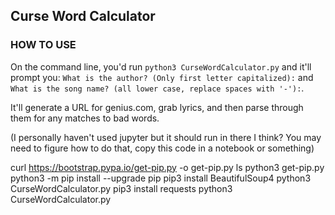 ## Curse Word Calculator

### HOW TO USE ###
On the command line, you'd run
`python3 CurseWordCalculator.py`
and it'll prompt you:
`What is the author? (Only first letter capitalized):`
and
`What is the song name? (all lower case, replace spaces with '-'):`.

It'll generate a URL for genius.com, grab lyrics, and then parse through them for any matches to bad words.

(I personally haven't used jupyter but it should run in there I think?
You may need to figure how to do that, copy this code in a notebook or something)


curl https://bootstrap.pypa.io/get-pip.py -o get-pip.py
ls
python3 get-pip.py
python3 -m pip install --upgrade pip
pip3 install BeautifulSoup4
python3 CurseWordCalculator.py
pip3 install requests
python3 CurseWordCalculator.py

